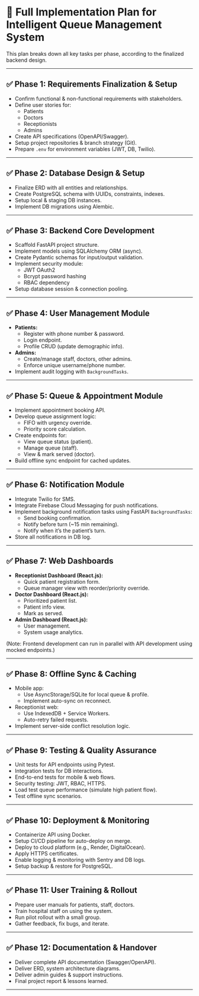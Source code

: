 
# 🚀 Full Implementation Plan for Intelligent Queue Management System

This plan breaks down all key tasks per phase, according to the finalized backend design.

---

## ✅ Phase 1: Requirements Finalization & Setup

- Confirm functional & non-functional requirements with stakeholders.
- Define user stories for:
  - Patients
  - Doctors
  - Receptionists
  - Admins
- Create API specifications (OpenAPI/Swagger).
- Setup project repositories & branch strategy (Git).
- Prepare `.env` for environment variables (JWT, DB, Twilio).

---

## ✅ Phase 2: Database Design & Setup

- Finalize ERD with all entities and relationships.
- Create PostgreSQL schema with UUIDs, constraints, indexes.
- Setup local & staging DB instances.
- Implement DB migrations using Alembic.

---

## ✅ Phase 3: Backend Core Development

- Scaffold FastAPI project structure.
- Implement models using SQLAlchemy ORM (async).
- Create Pydantic schemas for input/output validation.
- Implement security module:
  - JWT OAuth2
  - Bcrypt password hashing
  - RBAC dependency
- Setup database session & connection pooling.

---

## ✅ Phase 4: User Management Module

- **Patients:**
  - Register with phone number & password.
  - Login endpoint.
  - Profile CRUD (update demographic info).
- **Admins:**
  - Create/manage staff, doctors, other admins.
  - Enforce unique username/phone number.
- Implement audit logging with `BackgroundTasks`.

---

## ✅ Phase 5: Queue & Appointment Module

- Implement appointment booking API.
- Develop queue assignment logic:
  - FIFO with urgency override.
  - Priority score calculation.
- Create endpoints for:
  - View queue status (patient).
  - Manage queue (staff).
  - View & mark served (doctor).
- Build offline sync endpoint for cached updates.

---

## ✅ Phase 6: Notification Module

- Integrate Twilio for SMS.
- Integrate Firebase Cloud Messaging for push notifications.
- Implement background notification tasks using FastAPI `BackgroundTasks`:
  - Send booking confirmation.
  - Notify before turn (~15 min remaining).
  - Notify when it’s the patient’s turn.
- Store all notifications in DB log.

---

## ✅ Phase 7: Web Dashboards

- **Receptionist Dashboard (React.js):**
  - Quick patient registration form.
  - Queue manager view with reorder/priority override.
- **Doctor Dashboard (React.js):**
  - Prioritized patient list.
  - Patient info view.
  - Mark as served.
- **Admin Dashboard (React.js):**
  - User management.
  - System usage analytics.

(Note: Frontend development can run in parallel with API development using mocked endpoints.)

---

## ✅ Phase 8: Offline Sync & Caching

- Mobile app:
  - Use AsyncStorage/SQLite for local queue & profile.
  - Implement auto-sync on reconnect.
- Receptionist web:
  - Use IndexedDB + Service Workers.
  - Auto-retry failed requests.
- Implement server-side conflict resolution logic.

---

## ✅ Phase 9: Testing & Quality Assurance

- Unit tests for API endpoints using Pytest.
- Integration tests for DB interactions.
- End-to-end tests for mobile & web flows.
- Security testing: JWT, RBAC, HTTPS.
- Load test queue performance (simulate high patient flow).
- Test offline sync scenarios.

---

## ✅ Phase 10: Deployment & Monitoring

- Containerize API using Docker.
- Setup CI/CD pipeline for auto-deploy on merge.
- Deploy to cloud platform (e.g., Render, DigitalOcean).
- Apply HTTPS certificates.
- Enable logging & monitoring with Sentry and DB logs.
- Setup backup & restore for PostgreSQL.

---

## ✅ Phase 11: User Training & Rollout

- Prepare user manuals for patients, staff, doctors.
- Train hospital staff on using the system.
- Run pilot rollout with a small group.
- Gather feedback, fix bugs, and iterate.

---

## ✅ Phase 12: Documentation & Handover

- Deliver complete API documentation (Swagger/OpenAPI).
- Deliver ERD, system architecture diagrams.
- Deliver admin guides & support instructions.
- Final project report & lessons learned.

---

